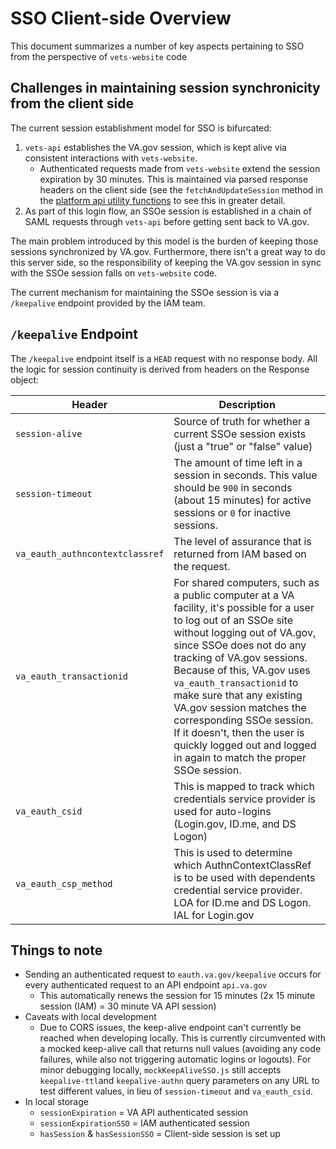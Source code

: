 # SSO Client-side Overview

This document summarizes a number of key aspects pertaining to SSO from the perspective of `vets-website` code

## Challenges in maintaining session synchronicity from the client side

The current session establishment model for SSO is bifurcated:

1. `vets-api` establishes the VA.gov session, which is kept alive via consistent interactions with `vets-website`.
   * Authenticated requests made from `vets-website` extend the session expiration by 30 minutes. This is maintained via parsed response headers on the client side (see the `fetchAndUpdateSession` method in the [platform api utility functions](https://github.com/department-of-veterans-affairs/vets-website/blob/master/src/platform/utilities/api/index.js#L7) to see this in greater detail.
2. As part of this login flow, an SSOe session is established in a chain of SAML requests through `vets-api` before getting sent back to VA.gov.

The main problem introduced by this model is the burden of keeping those sessions synchronized by VA.gov. Furthermore, there isn't a great way to do this server side, so the responsibility of keeping the VA.gov session in sync with the SSOe session falls on `vets-website` code. 

The current mechanism for maintaining the SSOe session is via a `/keepalive` endpoint provided by the IAM team.



## `/keepalive` Endpoint

The `/keepalive` endpoint itself is a `HEAD` request with no response body. All the logic for session continuity is derived from headers on the Response object:

| Header | Description |
| --- | --- |
| `session-alive` | Source of truth for whether a current SSOe session exists (just a "true" or "false" value) |
| `session-timeout` | The amount of time left in a session in seconds. This value should be `900` in seconds (about 15 minutes) for active sessions or `0` for inactive sessions. |
| `va_eauth_authncontextclassref` | The level of assurance that is returned from IAM based on the request. |
| `va_eauth_transactionid` | For shared computers, such as a public computer at a VA facility, it's possible for a user to log out of an SSOe site without logging out of VA.gov, since SSOe does not do any tracking of VA.gov sessions. Because of this, VA.gov uses `va_eauth_transactionid` to make sure that any existing VA.gov session matches the corresponding SSOe session. If it doesn't, then the user is quickly logged out and logged in again to match the proper SSOe session. |
| `va_eauth_csid` | This is mapped to track which credentials service provider is used for auto-logins (Login.gov, ID.me, and DS Logon) |
| `va_eauth_csp_method` | This is used to determine which AuthnContextClassRef is to be used with dependents credential service provider. LOA for ID.me and DS Logon. IAL for Login.gov |

## Things to note
- Sending an authenticated request to `eauth.va.gov/keepalive` occurs for every authenticated request to an API endpoint `api.va.gov`
  - This automatically renews the session for 15 minutes (2x 15 minute session (IAM) = 30 minute VA API session)
- Caveats with local development
  - Due to CORS issues, the keep-alive endpoint can't currently be reached when developing locally. This is currently circumvented with a mocked keep-alive call that returns null values (avoiding any code failures, while also not triggering automatic logins or logouts). For minor debugging locally, `mockKeepAliveSSO.js`  still accepts `keepalive-ttl`and `keepalive-authn` query parameters on any URL to test different values, in lieu of `session-timeout` and `va_eauth_csid`.
- In local storage
  - `sessionExpiration` = VA API authenticated session
  - `sessionExpirationSSO` = IAM authenticated session
  - `hasSession` & `hasSessionSSO` = Client-side session is set up

